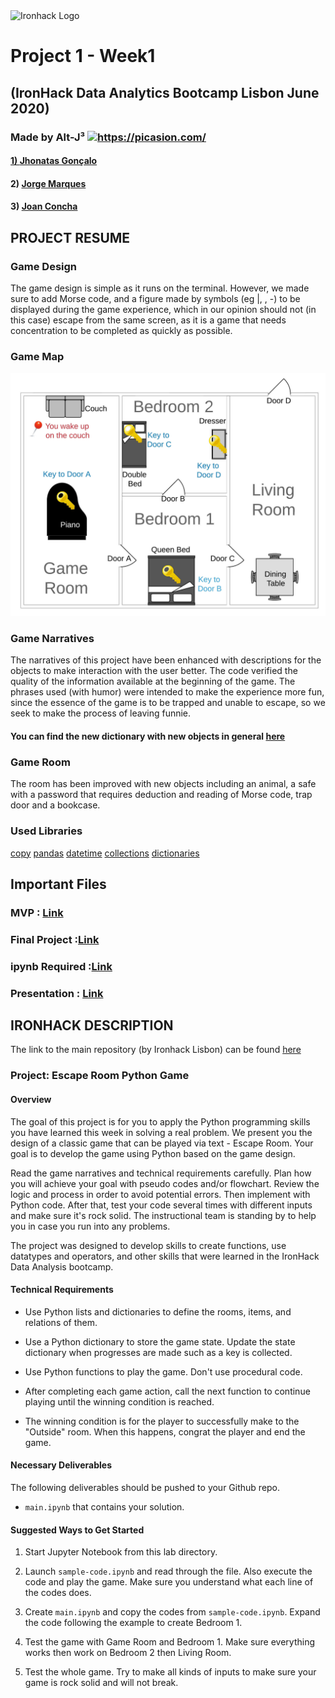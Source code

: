 <img src="https://bit.ly/2VnXWr2" alt="Ironhack Logo" width="100"/>

# Project 1 - Week1 
## (IronHack Data Analytics Bootcamp Lisbon June 2020)

### Made by  Alt-J³ <a href="https://picasion.com/"><img src="https://i.picasion.com/pic90/8007a9e6a6b5d89663d3648244827b53.gif" width="100" height="100" border="0" alt="https://picasion.com/" /></a><br /><a href="https://picasion.com/">
  
#### 1) [Jhonatas Gonçalo](https://github.com/jgoncsilva)
#### 2) [Jorge Marques](https://github.com/JMark1991)
#### 3) [Joan Concha](https://github.com/JoanRBC)

## PROJECT RESUME 

### Game Design
The game design is simple as it runs on the terminal. However, we made sure to add Morse code, and a figure made by symbols (eg |, \, -) to be displayed during the game experience, which in our opinion should not (in this case) escape from the same screen, as it is a game that needs concentration to be completed as quickly as possible.

### Game Map
![find the map here](https://github.com/jgoncsilva/Project1_IronHack_Week1/blob/master/Tests_Changes_Version/escape-room-plan%20(1).jpg)

### Game Narratives
  The narratives of this project have been enhanced with descriptions for the objects to make interaction with the user better.
  The code verified the quality of the information available at the beginning of the game.
  The phrases used (with humor) were intended to make the experience more fun, since the essence of the game is to be trapped and unable to escape, so we seek to make the process of leaving funnie.
  #### You can find the new dictionary with new objects in general [here](https://github.com/jgoncsilva/Project1_IronHack_Week1/blob/master/Final-Project/dictionaries.py)
  
### Game Room
  The room has been improved with new objects including an animal, a safe with a password that requires deduction and reading of Morse code, trap door and a bookcase.
  
### Used Libraries 
[copy](https://docs.python.org/2/library/copy.html)
[pandas](https://pandas.pydata.org/docs/)
[datetime](https://docs.python.org/3/library/datetime.html) 
[collections](https://docs.python.org/2/library/collections.html) 
[dictionaries](https://pypi.org/project/dictionaries/) 

## Important Files
### MVP : [Link](https://github.com/jgoncsilva/Project1_IronHack_Week1/blob/master/Final-Project/main-code(mvp).py)
### Final Project :[Link](https://github.com/jgoncsilva/Project1_IronHack_Week1/blob/master/Final-Project/main-code.py)
### ipynb Required :[Link](https://github.com/jgoncsilva/Project1_IronHack_Week1/blob/master/Final-Project/main.ipynb)
### Presentation : [Link](https://github.com/jgoncsilva/Scape-Room-Game---IronHack-W1/blob/master/Week%201%20project.pdf)
  
## IRONHACK DESCRIPTION 
  The link to the main repository (by Ironhack Lisbon) can be found [here](https://github.com/ta-data-lis/python-project)
  
### Project: Escape Room Python Game
#### Overview
The goal of this project is for you to apply the Python programming skills you have learned this week in solving a real problem. We present you the design of a classic game that can be played via text - Escape Room. Your goal is to develop the game using Python based on the game design.

Read the game narratives and technical requirements carefully. Plan how you will achieve your goal with pseudo codes and/or flowchart. Review the logic and process in order to avoid potential errors. Then implement with Python code. After that, test your code several times with different inputs and make sure it's rock solid. The instructional team is standing by to help you in case you run into any problems.

The project was designed to develop skills to create functions, use datatypes and operators, and other skills that were learned in the IronHack Data Analysis bootcamp.

####  Technical Requirements

* Use Python lists and dictionaries to define the rooms, items, and relations of them.

* Use a Python dictionary to store the game state. Update the state dictionary when progresses are made such as a key is collected.

* Use Python functions to play the game. Don't use procedural code.

* After completing each game action, call the next function to continue playing until the winning condition is reached.

* The winning condition is for the player to successfully make to the "Outside" room. When this happens, congrat the player and end the game.

#### Necessary Deliverables

The following deliverables should be pushed to your Github repo.

* `main.ipynb` that contains your solution.

#### Suggested Ways to Get Started

1. Start Jupyter Notebook from this lab directory.

1. Launch `sample-code.ipynb` and read through the file. Also execute the code and play the game. Make sure you understand what each line of the codes does.

1. Create `main.ipynb` and copy the codes from `sample-code.ipynb`. Expand the code following the example to create Bedroom 1.

1. Test the game with Game Room and Bedroom 1. Make sure everything works then work on Bedroom 2 then Living Room.

1. Test the whole game. Try to make all kinds of inputs to make sure your game is rock solid and will not break.


